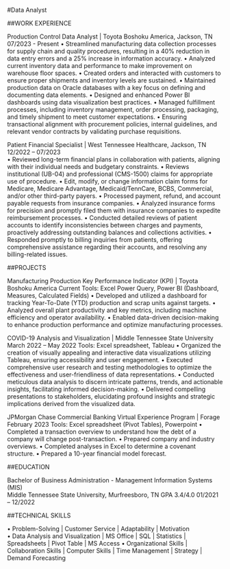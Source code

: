 #Data Analyst

##WORK EXPERIENCE 

Production Control Data Analyst | Toyota Boshoku America, Jackson, TN 					07/2023 - Present 
•	Streamlined manufacturing data collection processes for supply chain and quality procedures, resulting in a 40% reduction in data entry errors and a 25% increase in information accuracy. 
•	Analyzed current inventory data and performance to make improvement on warehouse floor spaces. 
•	Created orders and interacted with customers to ensure proper shipments and inventory levels are sustained. 
•	Maintained production data on Oracle databases with a key focus on defining and documenting data elements. 
•	Designed and enhanced Power BI dashboards using data visualization best practices. 
•	Managed fulfillment processes, including inventory management, order processing, packaging, and timely shipment to meet customer expectations. 
•	Ensuring transactional alignment with procurement policies, internal guidelines, and relevant vendor contracts by validating purchase requisitions. 
 
Patient Financial Specialist | West Tennessee Healthcare, Jackson, TN 					12/2022 – 07/2023  
•	Reviewed long-term financial plans in collaboration with patients, aligning with their individual needs and budgetary constraints. 
•	Reviews institutional (UB-04) and professional (CMS-1500) claims for appropriate use of procedure. 
•	Edit, modify, or change information claim forms for Medicare, Medicare Advantage, Medicaid/TennCare, BCBS, Commercial, and/or other third-party payers. 
•	Processed payment, refund, and account payable requests from insurance companies. 
•	Analyzed insurance forms for precision and promptly filed them with insurance companies to expedite reimbursement processes. 
•	Conducted detailed reviews of patient accounts to identify inconsistencies between charges and payments, proactively addressing outstanding balances and collections activities. 
•	Responded promptly to billing inquiries from patients, offering comprehensive assistance regarding their accounts, and resolving any billing-related issues. 

##PROJECTS

Manufacturing Production Key Performance Indicator (KPI) | Toyota Boshoku America		Current
Tools: Excel Power Query, Power BI (Dashboard, Measures, Calculated Fields)
•	Developed and utilized a dashboard for tracking Year-To-Date (YTD) production and scrap units against targets.
•	Analyzed overall plant productivity and key metrics, including machine efficiency and operator availability.
•	Enabled data-driven decision-making to enhance production performance and optimize manufacturing processes.

COVID-19 Analysis and Visualization | Middle Tennessee State University 				March 2022 – May 2022 
Tools: Excel spreadsheet, Tableau 
•	Organized the creation of visually appealing and interactive data visualizations utilizing Tableau, ensuring accessibility and user engagement. 
•	Executed comprehensive user research and testing methodologies to optimize the effectiveness and user-friendliness of data representations. 
•	Conducted meticulous data analysis to discern intricate patterns, trends, and actionable insights, facilitating informed decision-making. 
•	Delivered compelling presentations to stakeholders, elucidating profound insights and strategic implications derived from the visualized data. 
 
JPMorgan Chase Commercial Banking Virtual Experience Program | Forage 			February 2023 
Tools: Excel spreadsheet (Pivot Tables), Powerpoint
•	Completed a transaction overview to understand how the debt of a company will change post-transaction. 
•	Prepared company and industry overviews. 
•	Completed analyses in Excel to determine a covenant structure. 
•	Prepared a 10-year financial model forecast. 

##EDUCATION 

Bachelor of Business Administration - Management Information Systems (MIS)			 
Middle Tennessee State University, Murfreesboro, TN GPA 3.4/4.0 
01/2021 – 12/2022 

##TECHNICAL SKILLS 

•	Problem-Solving | Customer Service | Adaptability | Motivation  
•	Data Analysis and Visualization | MS Office | SQL | Statistics | Spreadsheets | Pivot Table | MS Access
•	Organizational Skills | Collaboration Skills | Computer Skills | Time Management | Strategy | Demand Forecasting 
